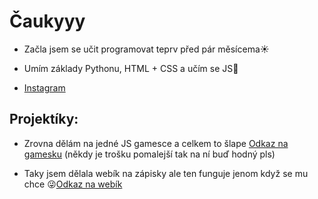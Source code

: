 # Čaukyyy

- Začla jsem se učit programovat teprv před pár měsícema☀️

- Umím základy Pythonu, HTML + CSS a učím se JS🌸

- [Instagram](https://www.instagram.com/eminky_skibidi_lajf.asm/) 

## Projektíky:

- Zrovna dělám na jedné JS gamesce a celkem to šlape [Odkaz na gamesku](http://nemcovaa.borec.cz/kaficko.html) (někdy je trošku pomalejší tak na ní buď hodný pls)

- Taky jsem dělala webík na zápisky ale ten funguje jenom když se mu chce 😜[Odkaz na webík](http://emoposlalabysmiplszapisky.wz.cz/)


